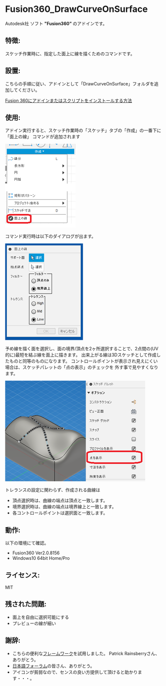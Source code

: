 # **Fusion360_DrawCurveOnSurface**
Autodesk社 ソフト <b>"Fusion360" </b> のアドインです。

## 特徴:
スケッチ作業時に、指定した面上に線を描くためのコマンドです。


## 設置:
こちらの手順に従い、アドインとして「DrawCurveOnSurface」フォルダを追加してください。

[Fusion 360にアドインまたはスクリプトをインストールする方法](
https://knowledge.autodesk.com/ja/support/fusion-360/troubleshooting/caas/sfdcarticles/sfdcarticles/JPN/How-to-install-an-ADD-IN-and-Script-in-Fusion-360.html)

## 使用:
アドイン実行すると、スケッチ作業時の「スケッチ」タブの「作成」の一番下に「面上の線」
コマンドが追加されます

![追加コマンド](./images/toolpanel.png)

コマンド実行時は以下のダイアログが出ます。

![ダイアログ](./images/dialog.png)

予め線を描く面を選択し、面の境界/頂点を2ヶ所選択することで、2点間の(UV的に)最短を結ぶ線を面上に描きます。
出来上がる線は3Dスケッチとして作成したものと同等のものになります。
コントロールポイントが表示され見えにくい場合は、スケッチパレットの「点の表示」のチェックを
外す事で見やすくなります。

![ダイアログ](./images/hidePoint.png)

トレランスの設定に関わらず、作成される曲線は
+ 頂点選択時は、曲線の端点は頂点と一致します。
+ 境界選択時は、曲線の端点は境界線上と一致します。
+ 各コントロールポイントは選択面と一致します。


## 動作:
以下の環境にて確認。
+ Fusion360 Ver2.0.8156
+ Windows10 64bit Home/Pro

## ライセンス:
MIT

## 残された問題:
+ 面上を自由に選択可能にする
+ プレビューの線が細い

## 謝辞:
+ こちらの便利な[フレームワーク](https://github.com/tapnair/Fusion360AddinSkeleton)を試用しました。
 Patrick Rainsberryさん、ありがとう。
+ [日本語フォーラム](https://forums.autodesk.com/t5/fusion-360-ri-ben-yu/bd-p/707)の皆さん、ありがとう。
+ アイコンが貧弱なので、センスの良い方提供して頂けると助かります・・・。